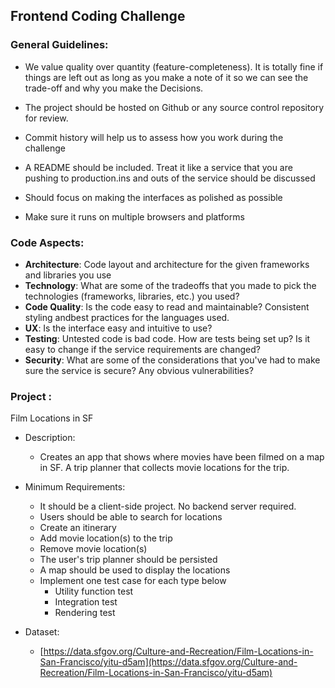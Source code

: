 ## **Frontend Coding Challenge**

### **General Guidelines:**

- We value quality over quantity (feature-completeness). It is totally fine if things are left out as long as you make a note of it so we can see the trade-off and why you make the Decisions.

- The project should be hosted on Github or any source control repository for review.
- Commit history will help us to assess how you work during the challenge
- A README should be included. Treat it like a service that you are pushing to production.ins and outs of the service should be discussed

- Should focus on making the interfaces as polished as possible
- Make sure it runs on multiple browsers and platforms

### **Code Aspects:**

- **Architecture**: Code layout and architecture for the given frameworks and libraries you use
- **Technology**: What are some of the tradeoffs that you made to pick the technologies (frameworks, libraries, etc.) you used?
- **Code Quality**: Is the code easy to read and maintainable? Consistent styling andbest practices for the languages used.
- **UX**: Is the interface easy and intuitive to use?
- **Testing**: Untested code is bad code. How are tests being set up? Is it easy to change if the service requirements are changed?
- **Security**: What are some of the considerations that you've had to make sure the service is secure? Any obvious vulnerabilities?

### **Project** :

Film Locations in SF

- Description:
  - Creates an app that shows where movies have been filmed on a map in SF. A trip planner that collects movie locations for the trip.

- Minimum Requirements:
  - It should be a client-side project. No backend server required.
  - Users should be able to search for locations
  - Create an itinerary
  - Add movie location(s) to the trip
  - Remove movie location(s)
  - The user's trip planner should be persisted
  - A map should be used to display the locations
  - Implement one test case for each type below
     - Utility function test
     - Integration test
     - Rendering test

- Dataset:
  - [https://data.sfgov.org/Culture-and-Recreation/Film-Locations-in-San-Francisco/yitu-d5am](https://data.sfgov.org/Culture-and-Recreation/Film-Locations-in-San-Francisco/yitu-d5am)
